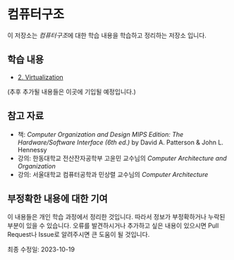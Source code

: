 # 컴퓨터구조
이 저장소는 *컴퓨터구조*에 대한 학습 내용을 학습하고 정리하는 저장소 입니다.

## 학습 내용
* [2. Virtualization](Notes/2.%20Virtualization.md)

(추후 추가될 내용들은 이곳에 기입될 예정입니다.)

## 참고 자료

* 책: *Computer Organization and Design MIPS Edition: The Hardware/Software Interface (6th ed.)* by David A. Patterson & John L. Hennessy
* 강의: 한동대학교 전산잔자공학부 고윤민 교수님의 *Computer Architecture and Organization*
* 강의: 서울대학교 컴퓨터공학과 민상렬 교수님의 *Computer Architecture*

## 부정확한 내용에 대한 기여
이 내용들은 개인 학습 과정에서 정리한 것입니다. 따라서 정보가 부정확하거나 누락된 부분이 있을 수 있습니다. 오류를 발견하시거나 추가하고 싶은 내용이 있으시면 Pull Request나 Issue로 알려주시면 큰 도움이 될 것입니다.

최종 수정일: 2023-10-19